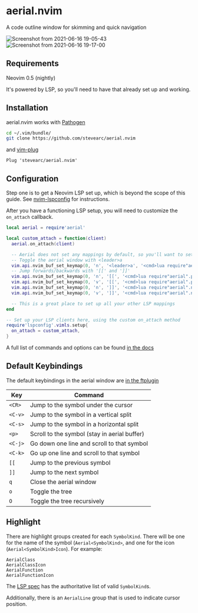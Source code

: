 # aerial.nvim
A code outline window for skimming and quick navigation

![Screenshot from 2021-06-16 19-05-43](https://user-images.githubusercontent.com/506791/122320750-9cddbc80-ced7-11eb-937e-90eed107f94e.png)
![Screenshot from 2021-06-16 19-17-00](https://user-images.githubusercontent.com/506791/122320760-9ea78000-ced7-11eb-8982-3d051992e91f.png)

## Requirements
Neovim 0.5 (nightly)

It's powered by LSP, so you'll need to have that already set up and working.

## Installation
aerial.nvim works with [Pathogen](https://github.com/tpope/vim-pathogen)

```sh
cd ~/.vim/bundle/
git clone https://github.com/stevearc/aerial.nvim
```

and [vim-plug](https://github.com/junegunn/vim-plug)

```vim
Plug 'stevearc/aerial.nvim'
```

## Configuration

Step one is to get a Neovim LSP set up, which is beyond the scope of this guide.
See [nvim-lspconfig](https://github.com/neovim/nvim-lspconfig) for instructions.

After you have a functioning LSP setup, you will need to customize the
`on_attach` callback.

```lua
local aerial = require'aerial'

local custom_attach = function(client)
  aerial.on_attach(client)

  -- Aerial does not set any mappings by default, so you'll want to set some up
  -- Toggle the aerial window with <leader>a
  vim.api.nvim_buf_set_keymap(0, 'n', '<leader>a', '<cmd>lua require"aerial".toggle()<CR>', {})
  -- Jump forwards/backwards with '[[' and ']]'
  vim.api.nvim_buf_set_keymap(0, 'n', '[[', '<cmd>lua require"aerial".prev_item()<CR>zvzz', {})
  vim.api.nvim_buf_set_keymap(0, 'v', '[[', '<cmd>lua require"aerial".prev_item()<CR>zvzz', {})
  vim.api.nvim_buf_set_keymap(0, 'n', ']]', '<cmd>lua require"aerial".next_item()<CR>zvzz', {})
  vim.api.nvim_buf_set_keymap(0, 'v', ']]', '<cmd>lua require"aerial".next_item()<CR>zvzz', {})

  -- This is a great place to set up all your other LSP mappings
end

-- Set up your LSP clients here, using the custom on_attach method
require'lspconfig'.vimls.setup{
  on_attach = custom_attach,
}
```

A full list of commands and options can be found [in the
docs](https://github.com/stevearc/aerial.nvim/blob/master/doc/aerial.txt)

## Default Keybindings
The default keybindings in the aerial window are [in the
ftplugin](https://github.com/stevearc/aerial.nvim/blob/master/ftplugin/aerial.vim)

Key     | Command
---     | -------
`<CR>`  | Jump to the symbol under the cursor
`<C-v>` | Jump to the symbol in a vertical split
`<C-s>` | Jump to the symbol in a horizontal split
`<p>`   | Scroll to the symbol (stay in aerial buffer)
`<C-j>` | Go down one line and scroll to that symbol
`<C-k>` | Go up one line and scroll to that symbol
`[[`    | Jump to the previous symbol
`]]`    | Jump to the next symbol
`q`     | Close the aerial window
`o`     | Toggle the tree
`O`     | Toggle the tree recursively

## Highlight

There are highlight groups created for each `SymbolKind`. There will be one for
the name of the symbol (`Aerial<SymbolKind>`, and one for the icon
(`Aerial<SymbolKind>Icon`). For example:

`AerialClass` \
`AerialClassIcon` \
`AerialFunction` \
`AerialFunctionIcon`

The [LSP spec](https://microsoft.github.io/language-server-protocol/specification#textDocument_documentSymbol) has the authoritative list of valid `SymbolKind`s.

Additionally, there is an `AerialLine` group that is used to indicate cursor position.
